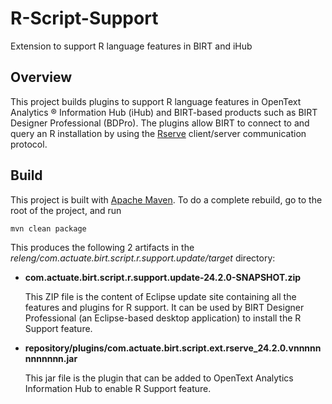 # R-Script-Support
Extension to support R language features in BIRT and iHub

## Overview
This project builds plugins to support R language features in OpenText Analytics ® Information Hub (iHub) and BIRT-based products such as BIRT Designer Professional (BDPro).
The plugins allow BIRT to connect to and query an R installation by using the [Rserve](https://www.rforge.net/Rserve) client/server communication protocol.

## Build
This project is built with [Apache Maven](http://maven.apache.org). To do a complete rebuild, go to the root of the project, and run

    mvn clean package 

This produces the following 2 artifacts in the _releng/com.actuate.birt.script.r.support.update/target_ directory:
* __com.actuate.birt.script.r.support.update-24.2.0-SNAPSHOT.zip__

  This ZIP file is the content of Eclipse update site containing all the features and plugins for R support. It can be used by BIRT Designer Professional (an Eclipse-based desktop application) to install the R Support feature.
  
* __repository/plugins/com.actuate.birt.script.ext.rserve_24.2.0.vnnnnnnnnnnnn.jar__

  This jar file is the plugin that can be added to OpenText Analytics Information Hub to enable R Support feature. 
  
